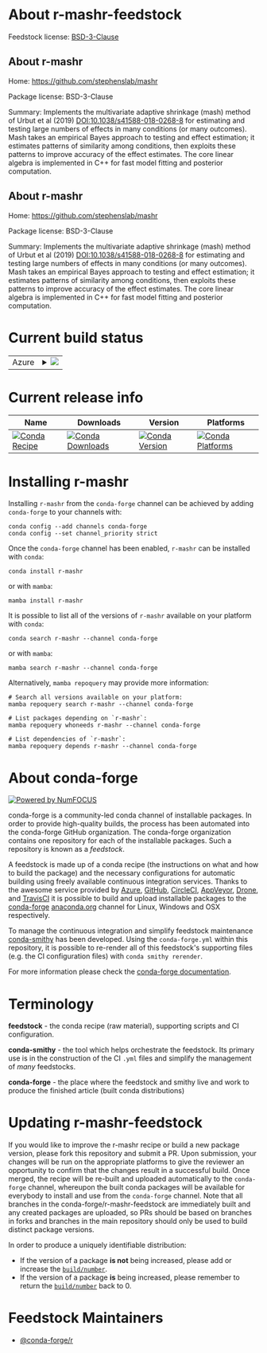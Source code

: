 About r-mashr-feedstock
=======================

Feedstock license: [BSD-3-Clause](https://github.com/conda-forge/r-mashr-feedstock/blob/main/LICENSE.txt)


About r-mashr
-------------

Home: https://github.com/stephenslab/mashr

Package license: BSD-3-Clause

Summary: Implements the multivariate adaptive shrinkage (mash) method of Urbut et al (2019) <DOI:10.1038/s41588-018-0268-8> for estimating and testing large numbers of effects in many conditions (or many outcomes). Mash takes an empirical Bayes approach to testing and effect estimation; it estimates patterns of similarity among conditions, then exploits these patterns to improve accuracy of the effect estimates. The core linear algebra is implemented in C++ for fast model fitting and posterior computation.

About r-mashr
-------------

Home: https://github.com/stephenslab/mashr

Package license: BSD-3-Clause

Summary: Implements the multivariate adaptive shrinkage (mash) method of Urbut et al (2019) <DOI:10.1038/s41588-018-0268-8> for estimating and testing large numbers of effects in many conditions (or many outcomes). Mash takes an empirical Bayes approach to testing and effect estimation; it estimates patterns of similarity among conditions, then exploits these patterns to improve accuracy of the effect estimates. The core linear algebra is implemented in C++ for fast model fitting and posterior computation.

Current build status
====================


<table>
    
  <tr>
    <td>Azure</td>
    <td>
      <details>
        <summary>
          <a href="https://dev.azure.com/conda-forge/feedstock-builds/_build/latest?definitionId=23206&branchName=main">
            <img src="https://dev.azure.com/conda-forge/feedstock-builds/_apis/build/status/r-mashr-feedstock?branchName=main">
          </a>
        </summary>
        <table>
          <thead><tr><th>Variant</th><th>Status</th></tr></thead>
          <tbody><tr>
              <td>linux_64_r_base4.3</td>
              <td>
                <a href="https://dev.azure.com/conda-forge/feedstock-builds/_build/latest?definitionId=23206&branchName=main">
                  <img src="https://dev.azure.com/conda-forge/feedstock-builds/_apis/build/status/r-mashr-feedstock?branchName=main&jobName=linux&configuration=linux%20linux_64_r_base4.3" alt="variant">
                </a>
              </td>
            </tr><tr>
              <td>linux_64_r_base4.4</td>
              <td>
                <a href="https://dev.azure.com/conda-forge/feedstock-builds/_build/latest?definitionId=23206&branchName=main">
                  <img src="https://dev.azure.com/conda-forge/feedstock-builds/_apis/build/status/r-mashr-feedstock?branchName=main&jobName=linux&configuration=linux%20linux_64_r_base4.4" alt="variant">
                </a>
              </td>
            </tr><tr>
              <td>osx_64_r_base4.3</td>
              <td>
                <a href="https://dev.azure.com/conda-forge/feedstock-builds/_build/latest?definitionId=23206&branchName=main">
                  <img src="https://dev.azure.com/conda-forge/feedstock-builds/_apis/build/status/r-mashr-feedstock?branchName=main&jobName=osx&configuration=osx%20osx_64_r_base4.3" alt="variant">
                </a>
              </td>
            </tr><tr>
              <td>osx_64_r_base4.4</td>
              <td>
                <a href="https://dev.azure.com/conda-forge/feedstock-builds/_build/latest?definitionId=23206&branchName=main">
                  <img src="https://dev.azure.com/conda-forge/feedstock-builds/_apis/build/status/r-mashr-feedstock?branchName=main&jobName=osx&configuration=osx%20osx_64_r_base4.4" alt="variant">
                </a>
              </td>
            </tr><tr>
              <td>win_64_r_base4.3</td>
              <td>
                <a href="https://dev.azure.com/conda-forge/feedstock-builds/_build/latest?definitionId=23206&branchName=main">
                  <img src="https://dev.azure.com/conda-forge/feedstock-builds/_apis/build/status/r-mashr-feedstock?branchName=main&jobName=win&configuration=win%20win_64_r_base4.3" alt="variant">
                </a>
              </td>
            </tr><tr>
              <td>win_64_r_base4.4</td>
              <td>
                <a href="https://dev.azure.com/conda-forge/feedstock-builds/_build/latest?definitionId=23206&branchName=main">
                  <img src="https://dev.azure.com/conda-forge/feedstock-builds/_apis/build/status/r-mashr-feedstock?branchName=main&jobName=win&configuration=win%20win_64_r_base4.4" alt="variant">
                </a>
              </td>
            </tr>
          </tbody>
        </table>
      </details>
    </td>
  </tr>
</table>

Current release info
====================

| Name | Downloads | Version | Platforms |
| --- | --- | --- | --- |
| [![Conda Recipe](https://img.shields.io/badge/recipe-r--mashr-green.svg)](https://anaconda.org/conda-forge/r-mashr) | [![Conda Downloads](https://img.shields.io/conda/dn/conda-forge/r-mashr.svg)](https://anaconda.org/conda-forge/r-mashr) | [![Conda Version](https://img.shields.io/conda/vn/conda-forge/r-mashr.svg)](https://anaconda.org/conda-forge/r-mashr) | [![Conda Platforms](https://img.shields.io/conda/pn/conda-forge/r-mashr.svg)](https://anaconda.org/conda-forge/r-mashr) |

Installing r-mashr
==================

Installing `r-mashr` from the `conda-forge` channel can be achieved by adding `conda-forge` to your channels with:

```
conda config --add channels conda-forge
conda config --set channel_priority strict
```

Once the `conda-forge` channel has been enabled, `r-mashr` can be installed with `conda`:

```
conda install r-mashr
```

or with `mamba`:

```
mamba install r-mashr
```

It is possible to list all of the versions of `r-mashr` available on your platform with `conda`:

```
conda search r-mashr --channel conda-forge
```

or with `mamba`:

```
mamba search r-mashr --channel conda-forge
```

Alternatively, `mamba repoquery` may provide more information:

```
# Search all versions available on your platform:
mamba repoquery search r-mashr --channel conda-forge

# List packages depending on `r-mashr`:
mamba repoquery whoneeds r-mashr --channel conda-forge

# List dependencies of `r-mashr`:
mamba repoquery depends r-mashr --channel conda-forge
```


About conda-forge
=================

[![Powered by
NumFOCUS](https://img.shields.io/badge/powered%20by-NumFOCUS-orange.svg?style=flat&colorA=E1523D&colorB=007D8A)](https://numfocus.org)

conda-forge is a community-led conda channel of installable packages.
In order to provide high-quality builds, the process has been automated into the
conda-forge GitHub organization. The conda-forge organization contains one repository
for each of the installable packages. Such a repository is known as a *feedstock*.

A feedstock is made up of a conda recipe (the instructions on what and how to build
the package) and the necessary configurations for automatic building using freely
available continuous integration services. Thanks to the awesome service provided by
[Azure](https://azure.microsoft.com/en-us/services/devops/), [GitHub](https://github.com/),
[CircleCI](https://circleci.com/), [AppVeyor](https://www.appveyor.com/),
[Drone](https://cloud.drone.io/welcome), and [TravisCI](https://travis-ci.com/)
it is possible to build and upload installable packages to the
[conda-forge](https://anaconda.org/conda-forge) [anaconda.org](https://anaconda.org/)
channel for Linux, Windows and OSX respectively.

To manage the continuous integration and simplify feedstock maintenance
[conda-smithy](https://github.com/conda-forge/conda-smithy) has been developed.
Using the ``conda-forge.yml`` within this repository, it is possible to re-render all of
this feedstock's supporting files (e.g. the CI configuration files) with ``conda smithy rerender``.

For more information please check the [conda-forge documentation](https://conda-forge.org/docs/).

Terminology
===========

**feedstock** - the conda recipe (raw material), supporting scripts and CI configuration.

**conda-smithy** - the tool which helps orchestrate the feedstock.
                   Its primary use is in the construction of the CI ``.yml`` files
                   and simplify the management of *many* feedstocks.

**conda-forge** - the place where the feedstock and smithy live and work to
                  produce the finished article (built conda distributions)


Updating r-mashr-feedstock
==========================

If you would like to improve the r-mashr recipe or build a new
package version, please fork this repository and submit a PR. Upon submission,
your changes will be run on the appropriate platforms to give the reviewer an
opportunity to confirm that the changes result in a successful build. Once
merged, the recipe will be re-built and uploaded automatically to the
`conda-forge` channel, whereupon the built conda packages will be available for
everybody to install and use from the `conda-forge` channel.
Note that all branches in the conda-forge/r-mashr-feedstock are
immediately built and any created packages are uploaded, so PRs should be based
on branches in forks and branches in the main repository should only be used to
build distinct package versions.

In order to produce a uniquely identifiable distribution:
 * If the version of a package **is not** being increased, please add or increase
   the [``build/number``](https://docs.conda.io/projects/conda-build/en/latest/resources/define-metadata.html#build-number-and-string).
 * If the version of a package **is** being increased, please remember to return
   the [``build/number``](https://docs.conda.io/projects/conda-build/en/latest/resources/define-metadata.html#build-number-and-string)
   back to 0.

Feedstock Maintainers
=====================

* [@conda-forge/r](https://github.com/orgs/conda-forge/teams/r/)

